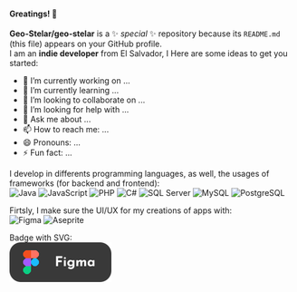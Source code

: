 #### Greatings! 👋


**Geo-Stelar/geo-stelar** is a ✨ _special_ ✨ repository because its `README.md` (this file) appears on your GitHub profile.<br>
I am an **indie developer** from El Salvador, I 
Here are some ideas to get you started:

- 🔭 I’m currently working on ...
- 🌱 I’m currently learning ...
- 👯 I’m looking to collaborate on ...
- 🤔 I’m looking for help with ...
- 💬 Ask me about ...
- 📫 How to reach me: ...
- 😄 Pronouns: ...
- ⚡ Fun fact: ...


I develop in differents programming languages, as well, the usages of frameworks (for backend and frontend):<br>
![Java](https://img.shields.io/badge/java-%23ED8B00.svg?style=for-the-badge&logo=openjdk&logoColor=white)
![JavaScript](https://img.shields.io/badge/javascript-%23323330.svg?style=for-the-badge&logo=javascript&logoColor=%23F7DF1E)
![PHP](https://img.shields.io/badge/php-%23777BB4.svg?style=for-the-badge&logo=php&logoColor=white)
![C#](https://img.shields.io/badge/c%23-%23239120.svg?style=for-the-badge&logo=c-sharp&logoColor=white)
![SQL Server](https://img.shields.io/badge/sql%20server-%23CC2927.svg?style=for-the-badge&logo=microsoft-sql-server&logoColor=white)
![MySQL](https://img.shields.io/badge/mysql-%2300f.svg?style=for-the-badge&logo=mysql&logoColor=white)
![PostgreSQL](https://img.shields.io/badge/postgresql-%23316192.svg?style=for-the-badge&logo=postgresql&logoColor=white)


Firtsly, I make sure the UI/UX for my creations of apps with:<br>
![Figma](https://img.shields.io/badge/figma-%23F24E1E.svg?style=for-the-badge&logo=figma&logoColor=white)
![Aseprite](https://img.shields.io/badge/Aseprite-FFFFFF?style=for-the-badge&logo=Aseprite&logoColor=#7D929E)

Badge with SVG: <br>
![Mi Badge](https://raw.githubusercontent.com/Geo-Stelar/geo-stelar/refs/heads/main/imgs/figma.svg)
